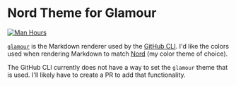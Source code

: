 # Nord Theme for Glamour

[![Man Hours](https://img.shields.io/endpoint?url=https%3A%2F%2Fmh.jessemillar.com%2Fhours%3Frepo%3Dhttps%3A%2F%2Fgithub.com%2Fjessemillar%2Fnord-glamour-theme.git)](https://jessemillar.com/r/man-hours)

[`glamour`](https://github.com/charmbracelet/glamour) is the Markdown renderer used by the [GitHub CLI](https://github.com/cli/cli). I'd like the colors used when rendering Markdown to match [Nord](https://www.nordtheme.com/) (my color theme of choice).

The GitHub CLI currently does not have a way to set the `glamour` theme that is used. I'll likely have to create a PR to add that functionality.
